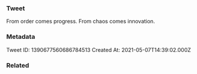 ### Tweet
From order comes progress. From chaos comes innovation.

### Metadata
Tweet ID: 1390677560686784513
Created At: 2021-05-07T14:39:02.000Z

### Related

